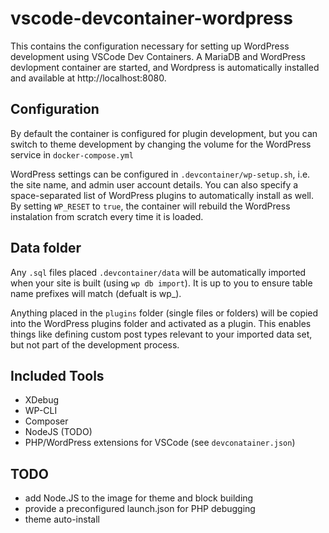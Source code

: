 # vscode-devcontainer-wordpress

This contains the configuration necessary for setting up WordPress development using VSCode Dev Containers.
A MariaDB and WordPress devlopment container are started, and Wordpress is automatically installed and available at http://localhost:8080.

## Configuration

By default the container is configured for plugin development, but you can switch to theme development by changing the volume for the WordPress service in `docker-compose.yml`

WordPress settings can be configured in `.devcontainer/wp-setup.sh`, i.e. the site name, and admin user account details. You can also specify a space-separated list of WordPress plugins to automatically install as well. By setting `WP_RESET` to `true`, the container will rebuild the WordPress instalation from scratch every time it is loaded. 

## Data folder

Any `.sql` files placed `.devcontainer/data` will be automatically imported when your site is built (using `wp db import`). It is up to you to ensure table name prefixes will match (defualt is wp_).

Anything placed in the `plugins` folder (single files or folders) will be copied into the WordPress plugins folder and activated as a plugin. This enables things like defining custom post types relevant to your imported data set, but not part of the development process.

## Included Tools

- XDebug
- WP-CLI
- Composer
- NodeJS (TODO)
- PHP/WordPress extensions for VSCode (see `devconatainer.json`)

## TODO

- add Node.JS to the image for theme and block building
- provide a preconfigured launch.json for PHP debugging
- theme auto-install